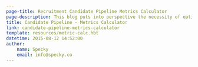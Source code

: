 ```yaml
---
page-title: Recruitment Candidate Pipeline Metrics Calculator
page-description: This blog puts into perspective the necessity of optimising the recruitment funnel and improving candidate communication and response rates to reduce the number of candidates you need to source per hire
title: Candidate Pipeline - Metrics Calculator
link: candidate-pipeline-metrics-calculator
template: resources/metric-calc.hbt
datetime: 2015-08-12 14:52:00
author: 
    name: Specky
    email: info@specky.co
---
```



